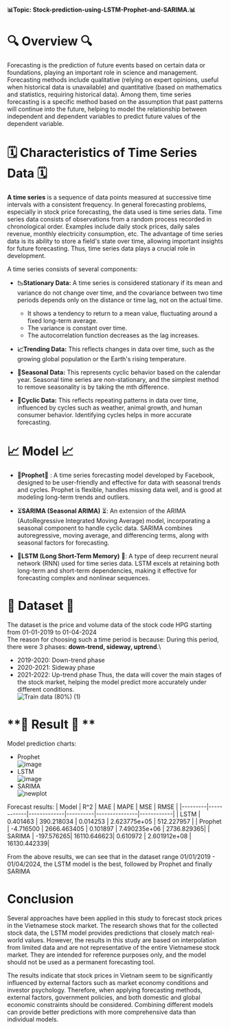 **📊Topic: Stock-prediction-using-LSTM-Prophet-and-SARIMA.📊**
# **🔍 Overview 🔍**
Forecasting is the prediction of future events based on certain data or foundations, playing an important role in science and management. Forecasting methods include qualitative (relying on expert opinions, useful when historical data is unavailable) and quantitative (based on mathematics and statistics, requiring historical data). Among them, time series forecasting is a specific method based on the assumption that past patterns will continue into the future, helping to model the relationship between independent and dependent variables to predict future values of the dependent variable.
# **🗓️ Characteristics of Time Series Data 🗓️**
**A time series** is a sequence of data points measured at successive time intervals with a consistent frequency. In general forecasting problems, especially in stock price forecasting, the data used is time series data. Time series data consists of observations from a random process recorded in chronological order. Examples include daily stock prices, daily sales revenue, monthly electricity consumption, etc. The advantage of time series data is its ability to store a field's state over time, allowing important insights for future forecasting. Thus, time series data plays a crucial role in development.

A time series consists of several components:
- **📉Stationary Data:** A time series is considered stationary if its mean and variance do not change over time, and the covariance between two time periods depends only on the distance or time lag, not on the actual time.
  - It shows a tendency to return to a mean value, fluctuating around a fixed long-term average.
  - The variance is constant over time.
  - The autocorrelation function decreases as the lag increases.
  
- **📈Trending Data:** This reflects changes in data over time, such as the growing global population or the Earth's rising temperature.
  
- **📅Seasonal Data:** This represents cyclic behavior based on the calendar year. Seasonal time series are non-stationary, and the simplest method to remove seasonality is by taking the mth difference.
  
- **🔄Cyclic Data:** This reflects repeating patterns in data over time, influenced by cycles such as weather, animal growth, and human consumer behavior. Identifying cycles helps in more accurate forecasting.
# **📈 Model 📈**

* 🔮**Prophet**🔮 : A time series forecasting model developed by Facebook, designed to be user-friendly and effective for data with seasonal trends and cycles. Prophet is flexible, handles missing data well, and is good at modeling long-term trends and outliers.

* ⏳**SARIMA (Seasonal ARIMA)** ⏳: An extension of the ARIMA (AutoRegressive Integrated Moving Average) model, incorporating a seasonal component to handle cyclic data. SARIMA combines autoregressive, moving average, and differencing terms, along with seasonal factors for forecasting.

* 🧠**LSTM (Long Short-Term Memory)** 🧠: A type of deep recurrent neural network (RNN) used for time series data. LSTM excels at retaining both long-term and short-term dependencies, making it effective for forecasting complex and nonlinear sequences.

# **💾 Dataset 💾**
The dataset is the price and volume data of the stock code HPG starting from 01-01-2019 to 01-04-2024\
The reason for choosing such a time period is because:
During this period, there were 3 phases: **down-trend, sideway, uptrend**.\
- 2019-2020: Down-trend phase
- 2020-2021: Sideway phase
- 2021-2022: Up-trend phase
Thus, the data will cover the main stages of the stock market, helping the model predict more accurately under different conditions.\
![Train data (80%) (1)](https://github.com/user-attachments/assets/1242e95e-01b0-4566-96bb-6bb081b05f1e)

# **🔔 Result 🔔 **
Model prediction charts:
- Prophet\
![image](https://github.com/user-attachments/assets/16b6a46f-ac81-463e-a081-40779ec08e13)
- LSTM\
![image](https://github.com/user-attachments/assets/493fcb2c-e4ac-441b-ae01-298c72b6e45e)
- SARIMA\
![newplot](https://github.com/user-attachments/assets/0a01a515-67cd-44e1-a584-29c9ba952c12)

Forecast results:
| Model   | R^2        | MAE         | MAPE     | MSE           | RMSE       |
|---------|------------|-------------|----------|---------------|------------|
| LSTM    | 0.401463   | 390.218034  | 0.014253 | 2.623775e+05  | 512.227957 |
| Prophet | -4.716500  | 2666.463405 | 0.101897 | 7.490235e+06  | 2736.829365|
| SARIMA  | -197.576265| 16110.646623| 0.610972 | 2.601912e+08  | 16130.442339|

From the above results, we can see that in the dataset range 01/01/2019 - 01/04/2024, the LSTM model is the best, followed by Prophet and finally SARIMA

# **Conclusion**

Several approaches have been applied in this study to forecast stock prices in the Vietnamese stock market. The research shows that for the collected stock data, the LSTM model provides predictions that closely match real-world values. However, the results in this study are based on interpolation from limited data and are not representative of the entire Vietnamese stock market. They are intended for reference purposes only, and the model should not be used as a permanent forecasting tool.

The results indicate that stock prices in Vietnam seem to be significantly influenced by external factors such as market economy conditions and investor psychology. Therefore, when applying forecasting methods, external factors, government policies, and both domestic and global economic constraints should be considered. Combining different models can provide better predictions with more comprehensive data than individual models.








